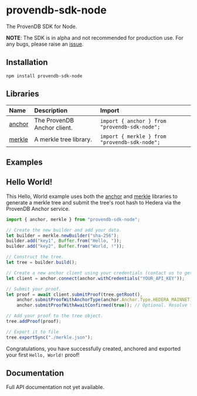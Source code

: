 # provendb-sdk-node

The ProvenDB SDK for Node.

**NOTE**: The SDK is in alpha and not recommended for production use. For any bugs, please raise an [issue](https://github.com/SouthbankSoftware/provendb-sdk-node/issues).

## Installation

`npm install provendb-sdk-node`

## Libraries

| Name | Description | Import |
| :--- | :---------- | :----- |
| [anchor](./src/anchor) | The ProvenDB Anchor client. | `import { anchor } from "provendb-sdk-node";` |
| [merkle](./src/merkle) | A merkle tree library. | `import { merkle } from "provendb-sdk-node";` |

## Examples

## Hello World!

This Hello, World example uses both the [anchor](./src/anchor) and [merkle](./src/merkle) libraries to generate
a merkle tree and submit the tree's root hash to Hedera via the ProvenDB Anchor service.

```js
import { anchor, merkle } from "provendb-sdk-node";

// Create the new builder and add your data.
let builder = merkle.newBuilder("sha-256");
builder.add("key1", Buffer.from("Hello, "));
builder.add("key2", Buffer.from("World, !"));

// Construct the tree.
let tree = builder.build();

// Create a new anchor client using your credentials (contact us to get credentials)
let client = anchor.connect(anchor.withCredentials("YOUR_API_KEY"));

// Submit your proof.
let proof = await client.submitProof(tree.getRoot(), 
    anchor.submitProofWithAnchorType(anchor.Anchor.Type.HEDERA_MAINNET), // Optional. Add your anchor type.
    anchor.submitProofWithAwaitConfirmed(true)); // Optional. Resolve the promise only when the proof is confirmed.

// Add your proof to the tree object.
tree.addProof(proof);

// Export it to file
tree.exportSync("./merkle.json");
```

Congratulations, you have successfully created, anchored and exported your first `Hello, World!` proof!

## Documentation

Full API documentation not yet available.